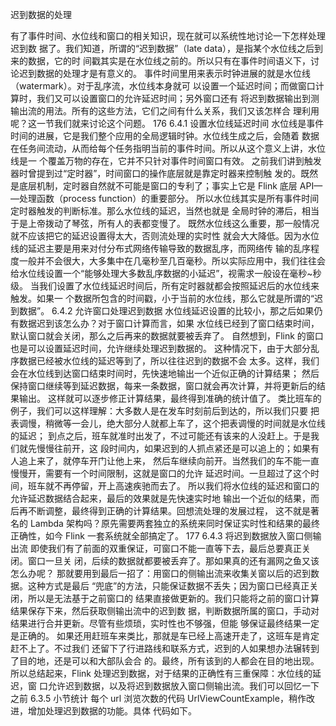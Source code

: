 迟到数据的处理

有了事件时间、水位线和窗口的相关知识，现在就可以系统性地讨论一下怎样处理迟到数
据了。我们知道，所谓的“迟到数据”（late data），是指某个水位线之后到来的数据，它的时
间戳其实是在水位线之前的。所以只有在事件时间语义下，讨论迟到数据的处理才是有意义的。
事件时间里用来表示时钟进展的就是水位线（watermark）。对于乱序流，水位线本身就可
以设置一个延迟时间；而做窗口计算时，我们又可以设置窗口的允许延迟时间；另外窗口还有
将迟到数据输出到测输出流的用法。所有的这些方法，它们之间有什么关系，我们又该怎样合
理利用呢？这一节我们就来讨论这个问题。
176
6.4.1 设置水位线延迟时间
水位线是事件时间的进展，它是我们整个应用的全局逻辑时钟。水位线生成之后，会随着
数据在任务间流动，从而给每个任务指明当前的事件时间。所以从这个意义上讲，水位线是一
个覆盖万物的存在，它并不只针对事件时间窗口有效。
之前我们讲到触发器时曾提到过“定时器”，时间窗口的操作底层就是靠定时器来控制触
发的。既然是底层机制，定时器自然就不可能是窗口的专利了；事实上它是 Flink 底层 API— —处理函数（process function）的重要部分。
所以水位线其实是所有事件时间定时器触发的判断标准。那么水位线的延迟，当然也就是
全局时钟的滞后，相当于是上帝拨动了琴弦，所有人的表都变慢了。
既然水位线这么重要，那一般情况就不应该把它的延迟设置得太大，否则流处理的实时性
就会大大降低。因为水位线的延迟主要是用来对付分布式网络传输导致的数据乱序，而网络传
输的乱序程度一般并不会很大，大多集中在几毫秒至几百毫秒。所以实际应用中，我们往往会
给水位线设置一个“能够处理大多数乱序数据的小延迟”，视需求一般设在毫秒~秒级。
当我们设置了水位线延迟时间后，所有定时器就都会按照延迟后的水位线来触发。如果一
个数据所包含的时间戳，小于当前的水位线，那么它就是所谓的“迟到数据”。
6.4.2 允许窗口处理迟到数据
水位线延迟设置的比较小，那之后如果仍有数据迟到该怎么办？对于窗口计算而言，如果
水位线已经到了窗口结束时间，默认窗口就会关闭，那么之后再来的数据就要被丢弃了。
自然想到，Flink 的窗口也是可以设置延迟时间，允许继续处理迟到数据的。
这种情况下，由于大部分乱序数据已经被水位线的延迟等到了，所以往往迟到的数据不会
太多。这样，我们会在水位线到达窗口结束时间时，先快速地输出一个近似正确的计算结果；
然后保持窗口继续等到延迟数据，每来一条数据，窗口就会再次计算，并将更新后的结果输出。
这样就可以逐步修正计算结果，最终得到准确的统计值了。
类比班车的例子，我们可以这样理解：大多数人是在发车时刻前后到达的，所以我们只要
把表调慢，稍微等一会儿，绝大部分人就都上车了，这个把表调慢的时间就是水位线的延迟；
到点之后，班车就准时出发了，不过可能还有该来的人没赶上。于是我们就先慢慢往前开，这
段时间内，如果迟到的人抓点紧还是可以追上的；如果有人追上来了，就停车开门让他上来，
然后车继续向前开。当然我们的车不能一直慢慢开，需要有一个时间限制，这就是窗口的允许
延迟时间。一旦超过了这个时间，班车就不再停留，开上高速疾驰而去了。
所以我们将水位线的延迟和窗口的允许延迟数据结合起来，最后的效果就是先快速实时地
输出一个近似的结果，而后再不断调整，最终得到正确的计算结果。回想流处理的发展过程，
这不就是著名的 Lambda 架构吗？原先需要两套独立的系统来同时保证实时性和结果的最终
正确性，如今 Flink 一套系统就全部搞定了。
177
6.4.3 将迟到数据放入窗口侧输出流
即使我们有了前面的双重保证，可窗口不能一直等下去，最后总要真正关闭。窗口一旦关
闭，后续的数据就都要被丢弃了。那如果真的还有漏网之鱼又该怎么办呢？
那就要用到最后一招了：用窗口的侧输出流来收集关窗以后的迟到数据。这种方式是最后
“兜底”的方法，只能保证数据不丢失；因为窗口已经真正关闭，所以是无法基于之前窗口的
结果直接做更新的。我们只能将之前的窗口计算结果保存下来，然后获取侧输出流中的迟到数
据，判断数据所属的窗口，手动对结果进行合并更新。尽管有些烦琐，实时性也不够强，但能
够保证最终结果一定是正确的。
如果还用赶班车来类比，那就是车已经上高速开走了，这班车是肯定赶不上了。不过我们
还留下了行进路线和联系方式，迟到的人如果想办法辗转到了目的地，还是可以和大部队会合
的。最终，所有该到的人都会在目的地出现。
所以总结起来，Flink 处理迟到数据，对于结果的正确性有三重保障：水位线的延迟，窗
口允许迟到数据，以及将迟到数据放入窗口侧输出流。我们可以回忆一下之前 6.3.5 小节统计
每个 url 浏览次数的代码 UrlViewCountExample，稍作改进，增加处理迟到数据的功能。具体
代码如下。
